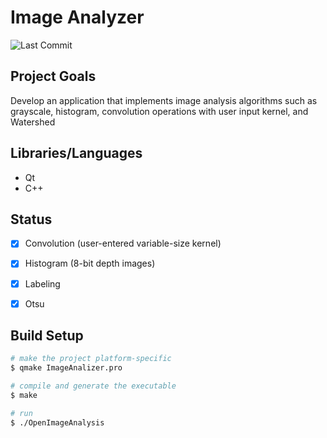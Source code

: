 # Image Analyzer
![Last Commit](https://img.shields.io/github/last-commit/martinez-acosta/image_analyzer)

## Project Goals


Develop an application that implements image analysis algorithms such as grayscale, histogram, convolution operations with user input kernel, and Watershed

## Libraries/Languages

- Qt
- C++


## Status

- [x] Convolution (user-entered variable-size kernel)
- [x] Histogram (8-bit depth images)
- [x] Labeling
- [x] Otsu


## Build Setup

```bash
# make the project platform-specific
$ qmake ImageAnalizer.pro

# compile and generate the executable
$ make

# run
$ ./OpenImageAnalysis
```